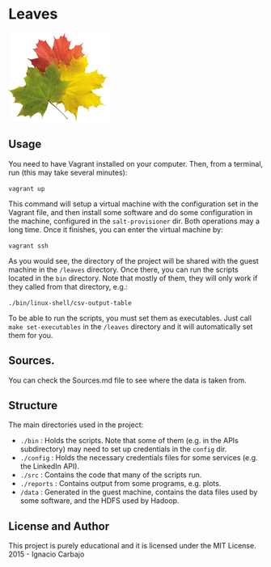 # Leaves

[![Leaves Logo](/misc/logo.png)](https://github.com/igncp/leaves)

## Usage

You need to have Vagrant installed on your computer. Then, from a terminal, run (this may take several minutes):

`vagrant up`

This command will setup a virtual machine with the configuration set in the Vagrant file, and then install some software and do some configuration in the machine, configured in the `salt-provisioner` dir. Both operations may a long time. Once it finishes, you can enter the virtual machine by:

`vagrant ssh`

As you would see, the directory of the project will be shared with the guest machine in the `/leaves` directory. Once there, you can run the scripts located in the `bin` directory. Note that mostly of them, they will only work if they called from that directory, e.g.:

`./bin/linux-shell/csv-output-table`

To be able to run the scripts, you must set them as executables. Just call `make set-executables` in the `/leaves` directory and it will automatically set them for you.


## Sources.
You can check the Sources.md file to see where the data is taken from.


## Structure
The main directories used in the project:
- `./bin` : Holds the scripts. Note that some of them (e.g. in the APIs subdirectory) may need to set up credentials in the `config` dir.
- `./config` : Holds the necessary credentials files for some services (e.g. the LinkedIn API).
- `./src` : Contains the code that many of the scripts run.
- `./reports` : Contains output from some programs, e.g. plots.
- `/data` : Generated in the guest machine, contains the data files used by some software, and the HDFS used by Hadoop.

## License and Author
This project is purely educational and it is licensed under the MIT License.
2015 - Ignacio Carbajo